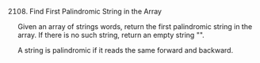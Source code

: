 
2108. Find First Palindromic String in the Array

Given an array of strings words, return the first palindromic string in the array. If there is no such string, return an empty string "".

A string is palindromic if it reads the same forward and backward.